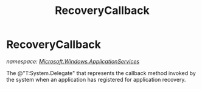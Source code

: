 ﻿---
title: RecoveryCallback
---

# RecoveryCallback
_namespace: [Microsoft.Windows.ApplicationServices](N-Microsoft.Windows.ApplicationServices.html)_

The @"T:System.Delegate" that represents the callback method invoked
 by the system when an application has registered for 
 application recovery.




